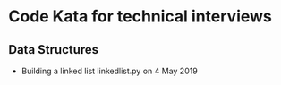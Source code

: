 # Code Kata for technical interviews


## Data Structures
* Building a linked list linkedlist.py on 4 May 2019
